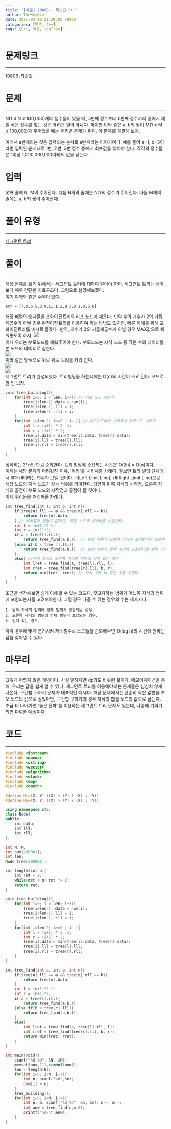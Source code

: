```yaml
---
title: "[백준] 10868 - 최솟값 C++"
author: TheKeyKim
date: 2021-03-10 21:29:00 +0900
categories: [백준, C++]
tags: [C++, 백준, segTree]
---
```


# 문제링크
***
[10806-최솟값](https://www.acmicpc.net/problem/10868)
# 문제
***
<div id="problem_description" class="problem-text">
				<p>N(1 ≤ N ≤ 100,000)개의 정수들이 있을 때, a번째 정수부터 b번째 정수까지 중에서 제일 작은 정수를 찾는 것은 어려운 일이 아니다. 하지만 이와 같은 a, b의 쌍이 M(1 ≤ M ≤ 100,000)개 주어졌을 때는 어려운 문제가 된다. 이 문제를 해결해 보자.</p>

<p>여기서 a번째라는 것은 입력되는 순서로 a번째라는 이야기이다. 예를 들어 a=1, b=3이라면 입력된 순서대로 1번, 2번, 3번 정수 중에서 최솟값을 찾아야 한다. 각각의 정수들은 1이상 1,000,000,000이하의 값을 갖는다.</p>
</div>

# 입력
<p>첫째 줄에 N, M이 주어진다. 다음 N개의 줄에는 N개의 정수가 주어진다. 다음 M개의 줄에는 a, b의 쌍이 주어진다.</p>

# 풀이 유형
***
[세그먼트 트리](/tags/segtree)

# 풀이
***
해당 문제를 풀기 위해서는 세그먼트 트리에 대하여 알아야 한다. 세그먼트 트리는 생각보다 매우 간단한 자료구조다. 그림으로 설명해보겠다.<br>
여기 아래와 같은 수열이 있다.
```
arr = [7,8,6,5,3,9,11,1,2,9,3,8,1,0,5,6]
```
해당 배열의 숫자들을 포화이진트리의 리프 노드에 채운다. 만약 수의 개수가 2의 거듭제곱수가 아닐 경우 완전이진트리를 이용하여 하는 방법도 있지만, 빠른 이해를 위해 포화이진트리를 예시로 들겠다. 만약, 개수가 2의 거듭제곱수가 아닐 경우 MAX값으로 채워놓도록 하자.
<img src="../../images/10868_0.png"><br>
이제 우리는 부모노드를 채워주어야 한다. 부모노드는 자식 노드 중 작은 수의 데이터를 본 노드의 데이터로 삼는다. 
<br>
<img src="../../images/10868_1.png"><br>
이와 같은 방식으로 위로 위로 트리를 키워 간다.<br>
<img src="../../images/10868_2.png"><br>
<img src="../../images/10868_3.png"><br>
세그먼트 트리가 완성되었다. 트리빌딩을 하는데에는 O(n)의 시간이 소요 된다. 코드로 한 번 보자.
```c++
void tree_building(){
    for(int i=0; i < len; i++){ // 리프 노드 채우기
        tree[i+len-1].data = num[i];
        tree[i+len-1].lll = i;
        tree[i+len-1].rll = i;
    }
    for(int i=len-2; i>=0 ; i--){ // 리프노드에서 시작해서 부모노드 채우기
        int l = (i+1) * 2 -1;
        int r = (i+1) * 2;
        tree[i].data = min(tree[l].data, tree[r].data);
        tree[i].lll = tree[l].lll;
        tree[i].rll = tree[r].rll;
    }
}
```
정확히는 2*n번 만큼 순회한다. 트리 빌딩에 소요되는 시간은 O(2n) = O(n)이다. <br>
이제는 해당 문제가 어려워진 이유, '쿼리'를 처리해줄 차례다. 잘보면 트리 빌딩 단계에서 lll과 rll이라는 변수가 보일 것이다. lll(Left Limit Line), rll(Right Limit Line)으로 해당 노드의 자식 노드가 갖는 범위를 의미한다. 당연히 왼쪽 자식의 시작점, 오른쪽 자식의 끝점이 부모 노드의 시작점과 끝점이 될 것이다. <br>
이제 쿼리문을 처리해줄 차례다. 
```c++
int tree_find(int a, int b, int n){
    if(tree[n].lll == a && tree[n].rll == b){
        return tree[n].data;
    } // 시작점과 끝점이 같다면, 해당 노드의 데이터를 반환한다.
    int l = (n+1)*2-1;
    int r = (n+1)*2;
    if(a > tree[l].rll){
        return tree_find(a,b,r); // 범위 자체가 오른쪽 자식에 포함된다면 오른쪽 자식으로 순회한다.
    }else if(b < tree[r].lll){
        return tree_find(a,b,l); // 범위 자체가 왼쪽 자식에 포함된다면 왼쪽 자식으로 순회한다.
    }
    else{ //왼쪽 자식과 오른쪽 자식의 범위에 걸쳐 있는 경우
        int lret = tree_find(a, tree[l].rll, l);
        int rret = tree_find(tree[r].lll, b, r);
        return min(lret, rret); // 각각 구해 더 작은 것을 취한다.
    }
}
```
조금만 생각해보면 쉽게 이해할 수 있는 코드다. 찾고자하는 범위가 어느쪽 자식의 범위에 포함되는지를 고려해야한다. 그럴 경우 나올 수 있는 경우의 수는 세가지다.
```
1. 왼쪽 자식의 범위에 전체 범위가 포함되는 경우.
2. 오른쪽 자식의 범위에 전체 범위가 포함되는 경우.
3. 걸쳐 있는 경우.
```
각각 경우에 맞게 분기시켜 재귀함수로 노드들을 순회해주면 O(log n)의 시간에 원하는 답을 찾아낼 수 있다. 

# 마무리
***
그렇게 어렵지 않은 개념이다. 사실 말하자면 dp와도 비슷한 풀이다. 메모이제이션을 통해, 우리는 답을 쉽게 알 수 있다. 세그먼트 트리를 이용해야하는 문제들은 심심치 않게 나온다. 구간합 구하기 문제가 대표적인 예시다. 해당 문제에서는 단순히 작은 값만을 부모 노드의 값으로 삼았다면, 구간합 구하기의 경우 자식의 합을 노드의 값으로 삼는다. 조금 더 나아가면 '늦은 전파'를 이용하는 세그먼트 트리 문제도 있는데, 나중에 기회가 되면 다뤄볼 예정이다.
# 코드
***
```c++
#include <iostream>
#include <queue>
#include <cstring>
#include <vector>
#include <algorithm>
#include <stack>
#include <map>
#include <cmath>

#define Min(X, Y) ((X) < (Y) ? (X) : (Y))
#define Max(X, Y) ((X) > (Y) ? (X) : (Y))

using namespace std;
class Node{
public:
    int data;
    int lll;
    int rll;
};

int N, M;
int num[200001];
int len;
Node tree[300001];

int length(int n){
    int ret = 1;
    while(ret < n) ret *= 2;
    return ret;
}

void tree_building(){
    for(int i=0; i < len; i++){
        tree[i+len-1].data = num[i];
        tree[i+len-1].lll = i;
        tree[i+len-1].rll = i;
    }
    for(int i=len-2; i>=0 ; i--){
        int l = (i+1) * 2 -1;
        int r = (i+1) * 2;
        tree[i].data = min(tree[l].data, tree[r].data);
        tree[i].lll = tree[l].lll;
        tree[i].rll = tree[r].rll;
    }
}

int tree_find(int a, int b, int n){
    if(tree[n].lll == a && tree[n].rll == b){
        return tree[n].data;
    }
    int l = (n+1)*2-1;
    int r = (n+1)*2;
    if(a > tree[l].rll){
        return tree_find(a,b,r);
    }else if(b < tree[r].lll){
        return tree_find(a,b,l);
    }
    else{
        int lret = tree_find(a, tree[l].rll, l);
        int rret = tree_find(tree[r].lll, b, r);
        return min(lret, rret);
    }
}

int main(void){
    scanf("%d %d", &N, &M);
    memset(num,111,sizeof(num));
    len = length(N);
    for(int i=0; i<N; i++){
        int n; scanf("%d",&n);
        num[i] = n;
    }
    tree_building();
    for(int i=0; i<M; i++){
        int n, m; scanf("%d %d", &n, &m); n--; m--;
        int anw = tree_find(n,m,0);
        printf("%d\n",anw);
    }
}
```
